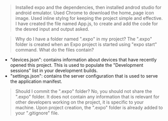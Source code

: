 >Installed expo and the dependencies, then installed androd studio for android emulator.
>Used Chrome to download the home_page icon image.
>Used inline stylng for keeping the project simple and effective.
>I have created the file named App.js, to create and add the code for the desred input and output asked.

> Why do I have a folder named ".expo" in my project?
The ".expo" folder is created when an Expo project is started using "expo start" command.
> What do the files contain?
- "devices.json": contains information about devices that have recently opened this project. This is used to populate the "Development sessions" list in your development builds.
- "settings.json": contains the server configuration that is used to serve the application manifest.
> Should I commit the ".expo" folder?
No, you should not share the ".expo" folder. It does not contain any information that is relevant for other developers working on the project, it is specific to your machine.
Upon project creation, the ".expo" folder is already added to your ".gitignore" file.
